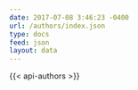 ```yaml
---
date: 2017-07-08 3:46:23 -0400
url: /authors/index.json
type: docs
feed: json
layout: data
---
```

{{< api-authors >}}
